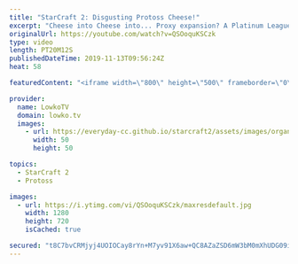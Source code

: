 ```yaml
---
title: "StarCraft 2: Disgusting Protoss Cheese!"
excerpt: "Cheese into Cheese into... Proxy expansion? A Platinum League match of Protoss vs Terran in StarCraft 2 with an extremely close ending.  Get more videos & support my work: http://www.patreon.com/lowkotv  If you have an awesome game of StarCraft 2 you would like me to cast, you can submit it to replays@lowko.tv."
originalUrl: https://youtube.com/watch?v=QSOoquKSCzk
type: video
length: PT20M12S
publishedDateTime: 2019-11-13T09:56:24Z
heat: 58

featuredContent: "<iframe width=\"800\" height=\"500\" frameborder=\"0\" src=\"https://www.youtube.com/embed/QSOoquKSCzk\" allow=\"accelerometer; autoplay; encrypted-media; gyroscope; picture-in-picture\" allowfullscreen></iframe>"

provider:
  name: LowkoTV
  domain: lowko.tv
  images:
    - url: https://everyday-cc.github.io/starcraft2/assets/images/organizations/lowko.tv-50x50.jpg
      width: 50
      height: 50

topics:
  - StarCraft 2
  - Protoss

images:
  - url: https://i.ytimg.com/vi/QSOoquKSCzk/maxresdefault.jpg
    width: 1280
    height: 720
    isCached: true

secured: "t8C7bvCRMjyj4UOIOCay8rYn+M7yv91X6aw+QC8AZaZSD6mW3bM0mXhUDG09iawhz3m7jC+4tIC7eM5RyA7ZUg2aY7Vn/sOfRRXFUAdaFX7aMFWk1GxRjlUhB7yYbUVCzx8CsNPzvuEIqPP23J9ipeWocLTNo2mG6B+6T05mNnyX0bsqfBirXi3meu/vhAn/HxXm0R3TE/ZlnHGYK8zT7m6NjoyU8vgR7eyLm8xcmePTYGRrTPnNwrdm3AnvpqhnCpwnf99DikoANAXxz+q2R1KiDVHjdkMh6x2kRHcDt9a56/TLSFvzIWJErk5G1xX/kOw/YCW0rgcBlT2UGhgZZha1Worr5DWveEw4YawrUijZvy4wz7zjCYJwiZYUpBlyvCCiVTudDsToRzJjSvszon1k/KnupSNn+f4GoDT7kn+SDtnzPaKxnaoMpum1W25Q;dZIisx9bb5Rd7uFGr5QqgA=="
---
```


